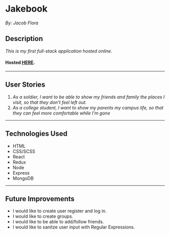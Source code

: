 # Jakebook
*By: Jacob Flora*
## Description
*This is my first full-stack application hosted online.*
#### Hosted [HERE]( place-hosting-url-here "Jakebook").
___
## User Stories
1. *As a soldier, I want to be able to show my friends and family the places I visit, so that they don't feel left out.*
2. *As a college student, I want to show my parents my campus life, so that they can feel more comfortable while I'm gone*
___
## Technologies Used
* HTML
* CSS/SCSS
* React
* Redux
* Node
* Express
* MongoDB
___
## Future Improvements
* I would like to create user register and log in.
* I would like to create groups.
* I would like to be able to add/follow friends.
* I would like to sanitze user input with Regular Expressions.

